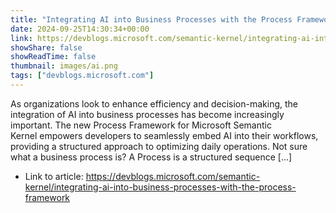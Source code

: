 ```yaml
---
title: "Integrating AI into Business Processes with the Process Framework"
date: 2024-09-25T14:30:34+00:00
link: https://devblogs.microsoft.com/semantic-kernel/integrating-ai-into-business-processes-with-the-process-framework
showShare: false
showReadTime: false
thumbnail: images/ai.png
tags: ["devblogs.microsoft.com"]
---
```

As organizations look to enhance efficiency and decision-making, the integration of AI into business processes has become increasingly important. The new Process Framework for Microsoft Semantic Kernel empowers developers to seamlessly embed AI into their workflows, providing a structured approach to optimizing daily operations. Not sure what a business process is? A Process is a structured sequence […]

- Link to article: https://devblogs.microsoft.com/semantic-kernel/integrating-ai-into-business-processes-with-the-process-framework